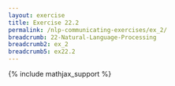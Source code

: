 ```yaml
---
layout: exercise
title: Exercise 22.2
permalink: /nlp-communicating-exercises/ex_2/
breadcrumb: 22-Natural-Language-Processing
breadcrumb2: ex_2
breadcrumb5: ex22.2
---
```


{% include mathjax_support %}

